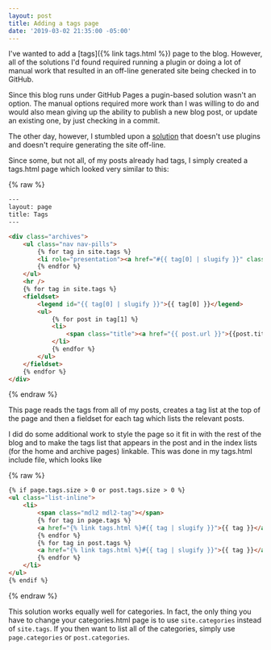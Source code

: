 ```yaml
---
layout: post
title: Adding a tags page
date: '2019-03-02 21:35:00 -05:00'
---
```


I've wanted to add a [tags]({% link tags.html %}) page to the blog. However, all of the solutions I'd found required running a plugin or doing a lot of manual work that resulted in an off-line generated site being checked in to GitHub.

Since this blog runs under GitHub Pages a pugin-based solution wasn't an option. The manual options required more work than I was willing to do and would also mean giving up the ability to publish a new blog post, or update an existing one, by just checking in a commit.

The other day, however, I stumbled upon a [solution](http://codinfox.github.io/dev/2015/03/06/use-tags-and-categories-in-your-jekyll-based-github-pages/) that doesn't use plugins and doesn't require generating the site off-line. 

Since some, but not all, of my posts already had tags, I simply created a tags.html page which looked very similar to this:

{% raw %}
```html
---
layout: page
title: Tags
---

<div class="archives">
    <ul class="nav nav-pills">
        {% for tag in site.tags %}
        <li role="presentation"><a href="#{{ tag[0] | slugify }}" class="post-tag">{{ tag[0] }}</a></li>
        {% endfor %}
    </ul>
    <hr />
    {% for tag in site.tags %}
    <fieldset>
        <legend id="{{ tag[0] | slugify }}">{{ tag[0] }}</legend>
        <ul>
            {% for post in tag[1] %}
            <li>
                <span class="title"><a href="{{ post.url }}">{{post.title}}</a></span>
            </li>
            {% endfor %}
        </ul>
    </fieldset>
    {% endfor %}
</div>
```
{% endraw %}

This page reads the tags from all of my posts, creates a tag list at the top of the page and then a fieldset for each tag which lists the relevant posts.

I did do some additional work to style the page so it fit in with the rest of the blog and to make the tags list that appears in the post and in the index lists (for the home and archive pages) linkable. This was done in my tags.html include file, which looks like

{% raw %}
```html
{% if page.tags.size > 0 or post.tags.size > 0 %}
<ul class="list-inline">
    <li>
        <span class="mdl2 mdl2-tag"></span>
        {% for tag in page.tags %}
        <a href="{% link tags.html %}#{{ tag | slugify }}">{{ tag }}</a>
        {% endfor %}
        {% for tag in post.tags %}
        <a href="{% link tags.html %}#{{ tag | slugify }}">{{ tag }}</a>
        {% endfor %}
    </li>
</ul>
{% endif %}
```
{% endraw %}

This solution works equally well for categories. In fact, the only thing you have to change your categories.html page is to use `site.categories` instead of `site.tags`. If you then want to list all of the categories, simply use `page.categories` or `post.categories`.